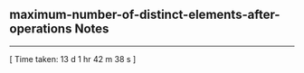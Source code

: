 <h2>maximum-number-of-distinct-elements-after-operations Notes</h2><hr>[ Time taken: 13 d 1 hr 42 m 38 s ]